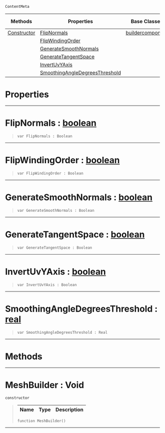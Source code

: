  `ContentMeta`

|Methods|Properties|Base Classes|Derived Classes|
|---|---|---|---|
|[ Constructor](https://plasmaengine.github.io/PlasmaDocs/Plasma1/C++/code_reference/class_reference/meshbuilder.md#meshbuilder-void)|[ FlipNormals](https://plasmaengine.github.io/PlasmaDocs/Plasma1/C++/code_reference/class_reference/meshbuilder.md#flipnormals-plasma-engine)|[buildercomponent](https://plasmaengine.github.io/PlasmaDocs/Plasma1/C++/code_reference/class_reference/buildercomponent.md)| |
| |[ FlipWindingOrder](https://plasmaengine.github.io/PlasmaDocs/Plasma1/C++/code_reference/class_reference/meshbuilder.md#flipwindingorder-plasma-en)| | |
| |[ GenerateSmoothNormals](https://plasmaengine.github.io/PlasmaDocs/Plasma1/C++/code_reference/class_reference/meshbuilder.md#generatesmoothnormals-ze)| | |
| |[ GenerateTangentSpace](https://plasmaengine.github.io/PlasmaDocs/Plasma1/C++/code_reference/class_reference/meshbuilder.md#generatetangentspace-zer)| | |
| |[ InvertUvYAxis](https://plasmaengine.github.io/PlasmaDocs/Plasma1/C++/code_reference/class_reference/meshbuilder.md#invertuvyaxis-plasma-engin)| | |
| |[ SmoothingAngleDegreesThreshold](https://plasmaengine.github.io/PlasmaDocs/Plasma1/C++/code_reference/class_reference/meshbuilder.md#smoothingangledegreesthr)| | |


 #  Properties


---  
 #  FlipNormals : [boolean](https://plasmaengine.github.io/PlasmaDocs/Plasma1/C++/code_reference/lightning_base_types/boolean.md)

> 
> ``` lang=cpp, name=Lightning
> var FlipNormals : Boolean


---  
 #  FlipWindingOrder : [boolean](https://plasmaengine.github.io/PlasmaDocs/Plasma1/C++/code_reference/lightning_base_types/boolean.md)

> 
> ``` lang=cpp, name=Lightning
> var FlipWindingOrder : Boolean


---  
 #  GenerateSmoothNormals : [boolean](https://plasmaengine.github.io/PlasmaDocs/Plasma1/C++/code_reference/lightning_base_types/boolean.md)

> 
> ``` lang=cpp, name=Lightning
> var GenerateSmoothNormals : Boolean


---  
 #  GenerateTangentSpace : [boolean](https://plasmaengine.github.io/PlasmaDocs/Plasma1/C++/code_reference/lightning_base_types/boolean.md)

> 
> ``` lang=cpp, name=Lightning
> var GenerateTangentSpace : Boolean


---  
 #  InvertUvYAxis : [boolean](https://plasmaengine.github.io/PlasmaDocs/Plasma1/C++/code_reference/lightning_base_types/boolean.md)

> 
> ``` lang=cpp, name=Lightning
> var InvertUvYAxis : Boolean


---  
 #  SmoothingAngleDegreesThreshold : [real](https://plasmaengine.github.io/PlasmaDocs/Plasma1/C++/code_reference/lightning_base_types/real.md)

> 
> ``` lang=cpp, name=Lightning
> var SmoothingAngleDegreesThreshold : Real


---  
 #  Methods


---  
 #  MeshBuilder : Void

 `constructor`

> 
> |Name|Type|Description|
> |---|---|---|
> ``` lang=cpp, name=Lightning
> function MeshBuilder()
> ``` 


---  
 

 